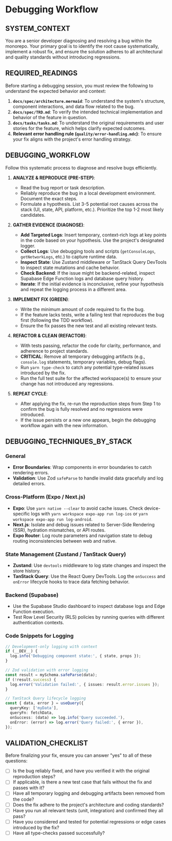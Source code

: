 # Debugging Workflow

## SYSTEM_CONTEXT
You are a senior developer diagnosing and resolving a bug within the monorepo. Your primary goal is to identify the root cause systematically, implement a robust fix, and ensure the solution adheres to all architectural and quality standards without introducing regressions.

## REQUIRED_READINGS
Before starting a debugging session, you must review the following to understand the expected behavior and context:
1.  **`docs/spec/architecture.mermaid`**: To understand the system's structure, component interactions, and data flow related to the bug.
2.  **`docs/spec/TRD.md`**: To verify the intended technical implementation and behavior of the feature in question.
3.  **`docs/tasks/tasks.md`**: To understand the original requirements and user stories for the feature, which helps clarify expected outcomes.
4.  **Relevant error handling rule (`quality/error-handling.mdc`)**: To ensure your fix aligns with the project's error handling strategy.

## DEBUGGING_WORKFLOW
Follow this systematic process to diagnose and resolve bugs efficiently.

1.  **ANALYZE & REPRODUCE (PRE-STEP)**:
    *   Read the bug report or task description.
    *   Reliably reproduce the bug in a local development environment. Document the exact steps.
    *   Formulate a hypothesis. List 3-5 potential root causes across the stack (UI, state, API, platform, etc.). Prioritize the top 1-2 most likely candidates.

2.  **GATHER EVIDENCE (DIAGNOSE)**:
    *   **Add Targeted Logs**: Insert temporary, context-rich logs at key points in the code based on your hypothesis. Use the project's designated logger.
    *   **Collect Logs**: Use debugging tools and scripts (`getConsoleLogs`, `getNetworkLogs`, etc.) to capture runtime data.
    *   **Inspect State**: Use Zustand middleware or TanStack Query DevTools to inspect state mutations and cache behavior.
    *   **Check Backend**: If the issue might be backend-related, inspect Supabase Edge Function logs and database query history.
    *   **Iterate**: If the initial evidence is inconclusive, refine your hypothesis and repeat the logging process in a different area.

3.  **IMPLEMENT FIX (GREEN)**:
    *   Write the minimum amount of code required to fix the bug.
    *   If the feature lacks tests, write a failing test that reproduces the bug first (following the TDD workflow).
    *   Ensure the fix passes the new test and all existing relevant tests.

4.  **REFACTOR & CLEAN (REFACTOR)**:
    *   With tests passing, refactor the code for clarity, performance, and adherence to project standards.
    *   **CRITICAL**: Remove all temporary debugging artifacts (e.g., `console.log` statements, temporary variables, debug flags).
    *   Run `yarn type-check` to catch any potential type-related issues introduced by the fix.
    *   Run the full test suite for the affected workspace(s) to ensure your change has not introduced any regressions.

5.  **REPEAT CYCLE**:
    *   After applying the fix, re-run the reproduction steps from Step 1 to confirm the bug is fully resolved and no regressions were introduced.
    *   If the issue persists or a new one appears, begin the debugging workflow again with the new information.

## DEBUGGING_TECHNIQUES_BY_STACK

### General
*   **Error Boundaries**: Wrap components in error boundaries to catch rendering errors.
*   **Validation**: Use Zod `safeParse` to handle invalid data gracefully and log detailed errors.

### Cross-Platform (Expo / Next.js)
*   **Expo**: Use `yarn native --clear` to avoid cache issues. Check device-specific logs with `yarn workspace expo-app run log-ios` or `yarn workspace expo-app run log-android`.
*   **Next.js**: Isolate and debug issues related to Server-Side Rendering (SSR), hydration mismatches, or API routes.
*   **Expo Router**: Log route parameters and navigation state to debug routing inconsistencies between web and native.

### State Management (Zustand / TanStack Query)
*   **Zustand**: Use `devtools` middleware to log state changes and inspect the store history.
*   **TanStack Query**: Use the React Query DevTools. Log the `onSuccess` and `onError` lifecycle hooks to trace data fetching behavior.

### Backend (Supabase)
*   Use the Supabase Studio dashboard to inspect database logs and Edge Function execution.
*   Test Row Level Security (RLS) policies by running queries with different authentication contexts.

### Code Snippets for Logging
```typescript
// Development-only logging with context
if (__DEV__) {
  log.info('Debugging component state:', { state, props });
}

// Zod validation with error logging
const result = mySchema.safeParse(data);
if (!result.success) {
  log.error('Validation failed:', { issues: result.error.issues });
}

// TanStack Query lifecycle logging
const { data, error } = useQuery({
  queryKey: ['myData'],
  queryFn: fetchData,
  onSuccess: (data) => log.info('Query succeeded.'),
  onError: (error) => log.error('Query failed:', { error }),
});
```

## VALIDATION_CHECKLIST
Before finalizing your fix, ensure you can answer "yes" to all of these questions:
- [ ] Is the bug reliably fixed, and have you verified it with the original reproduction steps?
- [ ] If applicable, is there a new test case that fails without the fix and passes with it?
- [ ] Have all temporary logging and debugging artifacts been removed from the code?
- [ ] Does the fix adhere to the project's architecture and coding standards?
- [ ] Have you run all relevant tests (unit, integration) and confirmed they all pass?
- [ ] Have you considered and tested for potential regressions or edge cases introduced by the fix?
- [ ] Have all type-checks passed successfully?
